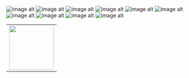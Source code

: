 ![image alt](https://github.com/soban2777/HomeCare/blob/2577efd9a1500d4b3d56cf5cae96ab122de787d5/WhatsApp%20Image%202025-05-30%20at%2012.36.22%20AM.jpeg)
![image alt](https://github.com/soban2777/HomeCare/blob/15447803cf671538522a5f1d84a0cdb1ebe4ab67/WhatsApp%20Image%202025-05-30%20at%2012.36.17%20AM.jpeg)
![image alt](https://github.com/soban2777/HomeCare/blob/99c85a11ff8b57e9869a62e526bf602d9439599f/WhatsApp%20Image%202025-05-30%20at%2012.36.18%20AM%20(2).jpeg)
![image alt](https://github.com/soban2777/HomeCare/blob/02ce25bc186cf08447f5e4692bd98948755590cf/WhatsApp%20Image%202025-05-30%20at%2012.36.19%20AM%20(1).jpeg)
![image alt](https://github.com/soban2777/HomeCare/blob/89f097bf9ec8525081cf33ce9d0b641412fa98e6/WhatsApp%20Image%202025-05-30%20at%2012.36.19%20AM.jpeg)
![image alt](https://github.com/soban2777/HomeCare/blob/64c0770a1a1a31916c670d491c2600dd208e9ba7/WhatsApp%20Image%202025-05-30%20at%2012.36.20%20AM%20(1).jpeg)
![image alt](https://github.com/soban2777/HomeCare/blob/26c7e4a2d724ad9cf001fb5d961ea995d9c8c49c/WhatsApp%20Image%202025-05-30%20at%2012.36.20%20AM.jpeg)
![image alt](https://github.com/soban2777/HomeCare/blob/11037f1fd7c89ff4ee0ce52816765eaab846a1a7/WhatsApp%20Image%202025-05-30%20at%2012.36.21%20AM%20(1).jpeg)
![image alt](https://github.com/soban2777/HomeCare/blob/5629c5a6029c86b60785af63e20dfdb6866051bc/WhatsApp%20Image%202025-07-03%20at%2012.51.32%20AM.jpeg)
![image alt](https://github.com/soban2777/HomeCare/blob/f2978d597032e928efe47cb3decda943c1305ee7/WhatsApp%20Image%202025-07-03%20at%2012.54.52%20AM.jpeg)
<table>
  <tr>
    <td><img src="Image 2025-05-30 at 12.36.17 AM.jpeg" width="120"></td>
  </tr>
</table>

